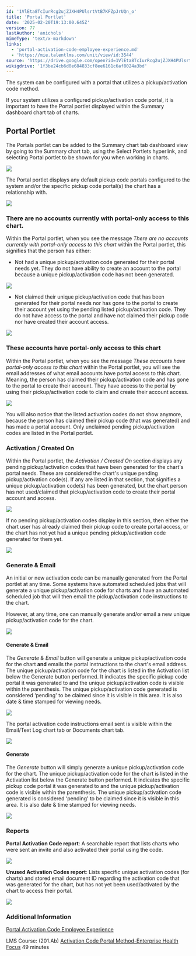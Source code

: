 ```yaml
---
id: '1VlEta8TcIurRcg2ujZJXH4PUlsrtVtB7KFZpJrUQn_o'
title: 'Portal Portlet'
date: '2025-02-20T19:13:00.645Z'
version: 77
lastAuthor: 'anichols'
mimeType: 'text/x-markdown'
links:
  - 'portal-activation-code-employee-experience.md'
  - 'https://mie.talentlms.com/unit/view/id:3544'
source: 'https://drive.google.com/open?id=1VlEta8TcIurRcg2ujZJXH4PUlsrtVtB7KFZpJrUQn_o'
wikigdrive: '1f3be24cb6d0e684833cf8ee6161c6af8024a3bd'
---
```

The system can be configured with a portal that utilizes a pickup/activation code method.

If your system utilizes a configured pickup/activation code portal, it is important to have the Portal portlet displayed within the Summary dashboard chart tab of charts.

## Portal Portlet

The Portals portlet can be added to the Summary chart tab dashboard view by going to the Summary chart tab, using the Select Portlets hyperlink, and selecting Portal portlet to be shown for you when working in charts.

![](../portal-portlet.assets/03e0811ff2c0eb7452a9b9af8419ac96.png)

The Portal portlet displays any default pickup code portals configured to the system and/or the specific pickup code portal(s) the chart has a relationship with.

![](../portal-portlet.assets/9f2cf91f681457c93738632f7eb23aeb.png)

### There are no accounts currently with portal-only access to this chart.

Within the Portal portlet, when you see the message *There are no accounts currently with portal-only access to this chart* within the Portal portlet, this signifies that the person has either:

* Not had a unique pickup/activation code generated for their portal needs yet.  They do not have ability to create an account to the portal because a unique pickup/activation code has not been generated.

![](../portal-portlet.assets/1e35886ff7060a6e502fe5e494e3fcf9.png)

* Not claimed their unique pickup/activation code that has been generated for their portal needs nor has gone to the portal to create their account yet using the pending listed pickup/activation code.  They do not have access to the portal and have not claimed their pickup code nor have created their account access.

![](../portal-portlet.assets/32049bfb21d345a795c5f28ac5038834.png)

### These accounts have portal-only access to this chart

Within the Portal portlet, when you see the message *These accounts have portal-only access to this chart* within the Portal portlet, you will see the email addresses of what email accounts have portal access to this chart.  Meaning, the person has claimed their pickup/activation code and has gone to the portal to create their account. They have access to the portal by using their pickup/activation code to claim and create their account access.

![](../portal-portlet.assets/7b633bec84a629245abf533fc9d795c4.png)

You will also notice that the listed activation codes do not show anymore, because the person has claimed their pickup code (that was generated) and has made a portal account.  Only unclaimed pending pickup/activation codes are listed in the Portal portlet.

### Activation / Created On

Within the Portal portlet, the *Activation / Created On* section displays any pending pickup/activation codes that have been generated for the chart's portal needs.  These are considered the chart's unique pending pickup/activation code(s).  If any are listed in that section, that signifies a unique pickup/activation code(s) has been generated, but the chart person has not used/claimed that pickup/activation code to create their portal account and access.

![](../portal-portlet.assets/063dd933f44cca872a0695536d68ad0f.png)

If no pending pickup/activation codes display in this section, then either the chart user has already claimed their pickup code to create portal access, or the chart has not yet had a unique pending pickup/activation code generated for them yet.

![](../portal-portlet.assets/5d0a3d5e63c88bf71b6c69c219e642fa.png)

### Generate & Email

An initial or new activation code can be manually generated from the Portal portlet at any time.  Some systems have automated scheduled jobs that will generate a unique pickup/activation code for charts and have an automated scheduled job that will then email the pickup/activation code instructions to the chart.

However, at any time, one can manually generate and/or email a new unique pickup/activation code for the chart.

![](../portal-portlet.assets/a59cd26be7ef7d3421e39529acaacb22.png)

#### Generate & Email

The *Generate & Email* button will generate a unique pickup/activation code for the chart **and** emails the portal instructions to the chart's email address.  The unique pickup/activation code for the chart is listed in the Activation list below the Generate button performed.  It indicates the specific pickup code portal it was generated to and the unique pickup/activation code is visible within the parenthesis. The unique pickup/activation code generated is considered ‘pending' to be claimed since it is visible in this area.  It is also date & time stamped for viewing needs.

![](../portal-portlet.assets/7f91e8cbd97621fb72e8a53d0333a9a1.png)

The portal activation code instructions email sent is visible within the Email/Text Log chart tab or Documents chart tab.

![](../portal-portlet.assets/f4d0491255bfb4f939ca828ca0d055f6.png)

#### Generate

The *Generate* button will simply generate a unique pickup/activation code for the chart.  The unique pickup/activation code for the chart is listed in the Activation list below the Generate button performed.  It indicates the specific pickup code portal it was generated to and the unique pickup/activation code is visible within the parenthesis. The unique pickup/activation code generated is considered ‘pending' to be claimed since it is visible in this area.  It is also date & time stamped for viewing needs.

![](../portal-portlet.assets/28b2406b14a2a75544ac596504dd0d34.png)

### Reports

**Portal Activation Code report**:  A searchable report that lists charts who were sent an invite and also activated their portal using the code.

![](../portal-portlet.assets/c6ae4a771d13a792cef947326a83e7f4.png)

**Unused Activation Codes report**: Lists specific unique activation codes (for charts) and stored email document ID regarding the activation code that was generated for the chart, but has not yet been used/activated by the chart to access their portal.

![](../portal-portlet.assets/b9aab281e3bb71bc0ae8f791c387b2d2.png)
### Additional Information

[Portal Activation Code Employee Experience](portal-activation-code-employee-experience.md#portal-activation-code-employee-experience)

LMS Course: (201.Ab) [Activation Code Portal Method-Enterprise Health Focus](https://mie.talentlms.com/unit/view/id:3544) 49 minutes
